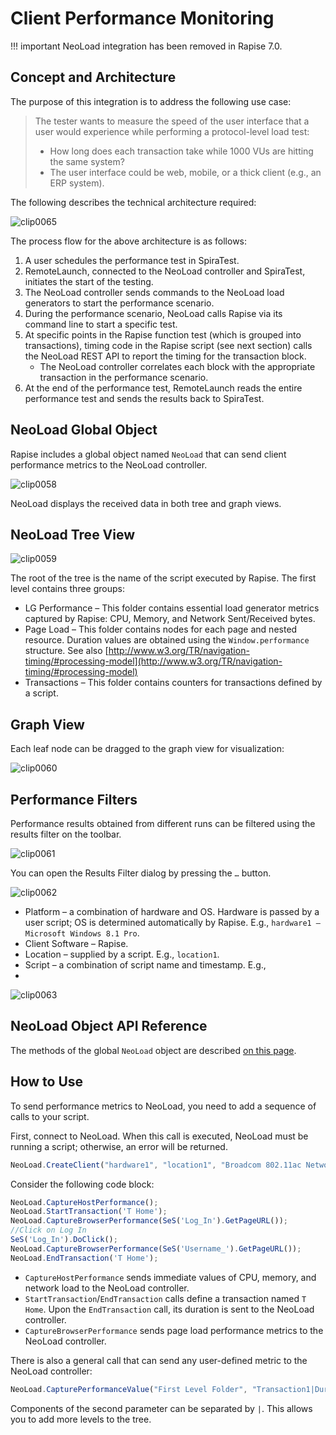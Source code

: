 # Client Performance Monitoring

!!! important
    NeoLoad integration has been removed in Rapise 7.0.

## Concept and Architecture

The purpose of this integration is to address the following use case:

> The tester wants to measure the speed of the user interface that a user would experience while performing a protocol-level load test:
>
> - How long does each transaction take while 1000 VUs are hitting the same system?
> - The user interface could be web, mobile, or a thick client (e.g., an ERP system).

The following describes the technical architecture required:

![clip0065](./img/client_performance_monitoring1.png)

The process flow for the above architecture is as follows:

1.  A user schedules the performance test in SpiraTest.
2.  RemoteLaunch, connected to the NeoLoad controller and SpiraTest, initiates the start of the testing.
3.  The NeoLoad controller sends commands to the NeoLoad load generators to start the performance scenario.
4.  During the performance scenario, NeoLoad calls Rapise via its command line to start a specific test.
5.  At specific points in the Rapise function test (which is grouped into transactions), timing code in the Rapise script (see next section) calls the NeoLoad REST API to report the timing for the transaction block.
    - The NeoLoad controller correlates each block with the appropriate transaction in the performance scenario.
6.  At the end of the performance test, RemoteLaunch reads the entire performance test and sends the results back to SpiraTest.

## NeoLoad Global Object

Rapise includes a global object named `NeoLoad` that can send client performance metrics to the NeoLoad controller.

![clip0058](./img/client_performance_monitoring2.png)

NeoLoad displays the received data in both tree and graph views.

## NeoLoad Tree View

![clip0059](./img/client_performance_monitoring3.png)

The root of the tree is the name of the script executed by Rapise. The first level contains three groups:

-   LG Performance – This folder contains essential load generator metrics captured by Rapise: CPU, Memory, and Network Sent/Received bytes.
-   Page Load – This folder contains nodes for each page and nested resource. Duration values are obtained using the `Window.performance` structure. See also [http://www.w3.org/TR/navigation-timing/#processing-model](http://www.w3.org/TR/navigation-timing/#processing-model)
-   Transactions – This folder contains counters for transactions defined by a script.

## Graph View

Each leaf node can be dragged to the graph view for visualization:

![clip0060](./img/client_performance_monitoring4.png)

## Performance Filters

Performance results obtained from different runs can be filtered using the results filter on the toolbar.

![clip0061](./img/client_performance_monitoring5.png)

You can open the Results Filter dialog by pressing the `…` button.

![clip0062](./img/client_performance_monitoring6.png)

-   Platform – a combination of hardware and OS. Hardware is passed by a user script; OS is determined automatically by Rapise. E.g., `hardware1 – Microsoft Windows 8.1 Pro`.
-   Client Software – Rapise.
-   Location – supplied by a script. E.g., `location1`.
-   Script – a combination of script name and timestamp. E.g.,
-   
![clip0063](./img/client_performance_monitoring7.png)

## NeoLoad Object API Reference

The methods of the global `NeoLoad` object are described [on this page](/Libraries/NeoLoad/).

## How to Use

To send performance metrics to NeoLoad, you need to add a sequence of calls to your script.

First, connect to NeoLoad. When this call is executed, NeoLoad must be running a script; otherwise, an error will be returned.

```javascript
NeoLoad.CreateClient("hardware1", "location1", "Broadcom 802.11ac Network Adapter _2");
```

Consider the following code block:

```javascript
NeoLoad.CaptureHostPerformance();
NeoLoad.StartTransaction('T Home');
NeoLoad.CaptureBrowserPerformance(SeS('Log_In').GetPageURL());
//Click on Log In
SeS('Log_In').DoClick();
NeoLoad.CaptureBrowserPerformance(SeS('Username_').GetPageURL());
NeoLoad.EndTransaction('T Home');
```

-   `CaptureHostPerformance` sends immediate values of CPU, memory, and network load to the NeoLoad controller.
-   `StartTransaction`/`EndTransaction` calls define a transaction named `T Home`. Upon the `EndTransaction` call, its duration is sent to the NeoLoad controller.
-   `CaptureBrowserPerformance` sends page load performance metrics to the NeoLoad controller.

There is also a general call that can send any user-defined metric to the NeoLoad controller:

```javascript
NeoLoad.CapturePerformanceValue("First Level Folder", "Transaction1|Duration", "milliseconds", 120);
```

Components of the second parameter can be separated by `|`. This allows you to add more levels to the tree.